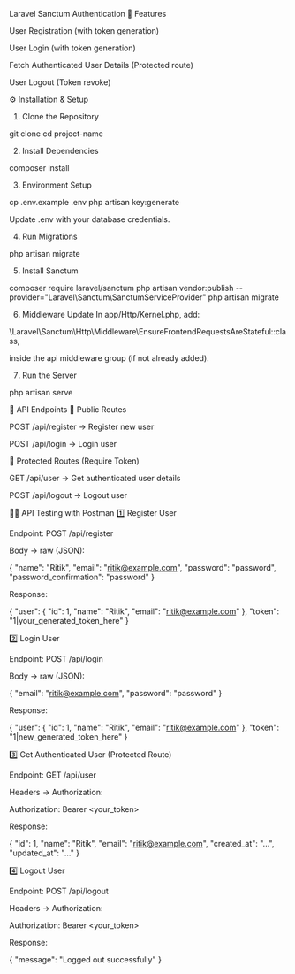 Laravel Sanctum Authentication
🚀 Features

User Registration (with token generation)

User Login (with token generation)

Fetch Authenticated User Details (Protected route)

User Logout (Token revoke)

⚙️ Installation & Setup

1. Clone the Repository

git clone <your-repo-url>
cd project-name


2. Install Dependencies

composer install


3. Environment Setup

cp .env.example .env
php artisan key:generate


Update .env with your database credentials.

4. Run Migrations

php artisan migrate


5. Install Sanctum

composer require laravel/sanctum
php artisan vendor:publish --provider="Laravel\Sanctum\SanctumServiceProvider"
php artisan migrate


6. Middleware Update
In app/Http/Kernel.php, add:

\Laravel\Sanctum\Http\Middleware\EnsureFrontendRequestsAreStateful::class,


inside the api middleware group (if not already added).

7. Run the Server

php artisan serve

📌 API Endpoints
🔹 Public Routes

POST /api/register → Register new user

POST /api/login → Login user

🔹 Protected Routes (Require Token)

GET /api/user → Get authenticated user details

POST /api/logout → Logout user

🧑‍💻 API Testing with Postman
1️⃣ Register User

Endpoint: POST /api/register

Body → raw (JSON):

{
  "name": "Ritik",
  "email": "ritik@example.com",
  "password": "password",
  "password_confirmation": "password"
}


Response:

{
  "user": {
    "id": 1,
    "name": "Ritik",
    "email": "ritik@example.com"
  },
  "token": "1|your_generated_token_here"
}

2️⃣ Login User

Endpoint: POST /api/login

Body → raw (JSON):

{
  "email": "ritik@example.com",
  "password": "password"
}


Response:

{
  "user": {
    "id": 1,
    "name": "Ritik",
    "email": "ritik@example.com"
  },
  "token": "1|new_generated_token_here"
}

3️⃣ Get Authenticated User (Protected Route)

Endpoint: GET /api/user

Headers → Authorization:

Authorization: Bearer <your_token>


Response:

{
  "id": 1,
  "name": "Ritik",
  "email": "ritik@example.com",
  "created_at": "...",
  "updated_at": "..."
}

4️⃣ Logout User

Endpoint: POST /api/logout

Headers → Authorization:

Authorization: Bearer <your_token>


Response:

{
  "message": "Logged out successfully"
}
